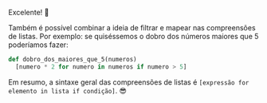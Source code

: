 Excelente! :clap:

Também é possível combinar a ideia de filtrar e mapear nas compreensões de listas. Por exemplo: se quiséssemos o dobro dos números maiores que 5 poderíamos fazer:

``` python
def dobro_dos_maiores_que_5(numeros)
  [numero * 2 for numero in numeros if numero > 5]
```

Em resumo, a sintaxe geral das compreensões de listas é `[expressão for elemento in lista if condição]`. :sunglasses:
